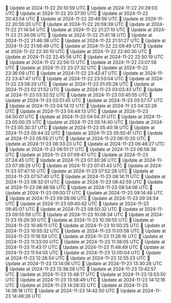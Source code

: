 🔄 Update at 2024-11-22 20:10:59 UTC
🔄 Update at 2024-11-22 20:28:03 UTC
🔄 Update at 2024-11-22 20:37:50 UTC
🔄 Update at 2024-11-22 20:43:54 UTC
🔄 Update at 2024-11-22 20:49:56 UTC
🔄 Update at 2024-11-22 20:55:20 UTC
🔄 Update at 2024-11-22 20:59:39 UTC
🔄 Update at 2024-11-22 21:14:54 UTC
🔄 Update at 2024-11-22 21:27:10 UTC
🔄 Update at 2024-11-22 21:34:06 UTC
🔄 Update at 2024-11-22 21:41:18 UTC
🔄 Update at 2024-11-22 21:46:38 UTC
🔄 Update at 2024-11-22 21:51:27 UTC
🔄 Update at 2024-11-22 21:56:49 UTC
🔄 Update at 2024-11-22 22:09:49 UTC
🔄 Update at 2024-11-22 22:30:10 UTC
🔄 Update at 2024-11-22 22:40:30 UTC
🔄 Update at 2024-11-22 22:45:56 UTC
🔄 Update at 2024-11-22 22:50:19 UTC
🔄 Update at 2024-11-22 22:56:13 UTC
🔄 Update at 2024-11-22 23:07:58 UTC
🔄 Update at 2024-11-22 23:27:32 UTC
🔄 Update at 2024-11-22 23:36:09 UTC
🔄 Update at 2024-11-22 23:42:47 UTC
🔄 Update at 2024-11-22 23:47:47 UTC
🔄 Update at 2024-11-22 23:53:04 UTC
🔄 Update at 2024-11-22 23:58:29 UTC
🔄 Update at 2024-11-23 01:05:28 UTC
🔄 Update at 2024-11-23 02:21:52 UTC
🔄 Update at 2024-11-23 03:03:43 UTC
🔄 Update at 2024-11-23 03:32:52 UTC
🔄 Update at 2024-11-23 03:45:55 UTC
🔄 Update at 2024-11-23 03:51:45 UTC
🔄 Update at 2024-11-23 03:57:57 UTC
🔄 Update at 2024-11-23 04:14:12 UTC
🔄 Update at 2024-11-23 04:32:26 UTC
🔄 Update at 2024-11-23 04:44:13 UTC
🔄 Update at 2024-11-23 04:50:01 UTC
🔄 Update at 2024-11-23 04:54:31 UTC
🔄 Update at 2024-11-23 05:00:25 UTC
🔄 Update at 2024-11-23 05:14:40 UTC
🔄 Update at 2024-11-23 05:30:37 UTC
🔄 Update at 2024-11-23 05:40:18 UTC
🔄 Update at 2024-11-23 05:44:32 UTC
🔄 Update at 2024-11-23 05:50:41 UTC
🔄 Update at 2024-11-23 05:55:21 UTC
🔄 Update at 2024-11-23 06:10:20 UTC
🔄 Update at 2024-11-23 06:33:23 UTC
🔄 Update at 2024-11-23 06:46:27 UTC
🔄 Update at 2024-11-23 06:51:17 UTC
🔄 Update at 2024-11-23 06:56:38 UTC
🔄 Update at 2024-11-23 07:09:47 UTC
🔄 Update at 2024-11-23 07:24:45 UTC
🔄 Update at 2024-11-23 07:30:36 UTC
🔄 Update at 2024-11-23 07:36:25 UTC
🔄 Update at 2024-11-23 07:41:43 UTC
🔄 Update at 2024-11-23 07:47:10 UTC
🔄 Update at 2024-11-23 07:52:28 UTC
🔄 Update at 2024-11-23 07:57:40 UTC
🔄 Update at 2024-11-23 08:14:11 UTC
🔄 Update at 2024-11-23 08:32:01 UTC
🔄 Update at 2024-11-23 08:42:59 UTC
🔄 Update at 2024-11-23 08:48:56 UTC
🔄 Update at 2024-11-23 08:54:06 UTC
🔄 Update at 2024-11-23 09:00:17 UTC
🔄 Update at 2024-11-23 09:14:46 UTC
🔄 Update at 2024-11-23 09:28:06 UTC
🔄 Update at 2024-11-23 09:34:54 UTC
🔄 Update at 2024-11-23 09:40:42 UTC
🔄 Update at 2024-11-23 09:45:07 UTC
🔄 Update at 2024-11-23 09:50:32 UTC
🔄 Update at 2024-11-23 09:55:59 UTC
🔄 Update at 2024-11-23 10:08:34 UTC
🔄 Update at 2024-11-23 10:29:30 UTC
🔄 Update at 2024-11-23 10:39:55 UTC
🔄 Update at 2024-11-23 10:46:11 UTC
🔄 Update at 2024-11-23 10:50:25 UTC
🔄 Update at 2024-11-23 10:55:32 UTC
🔄 Update at 2024-11-23 11:03:58 UTC
🔄 Update at 2024-11-23 11:18:59 UTC
🔄 Update at 2024-11-23 11:26:16 UTC
🔄 Update at 2024-11-23 11:33:00 UTC
🔄 Update at 2024-11-23 11:38:05 UTC
🔄 Update at 2024-11-23 11:43:17 UTC
🔄 Update at 2024-11-23 11:48:49 UTC
🔄 Update at 2024-11-23 11:54:05 UTC
🔄 Update at 2024-11-23 12:00:04 UTC
🔄 Update at 2024-11-23 12:28:54 UTC
🔄 Update at 2024-11-23 12:55:23 UTC
🔄 Update at 2024-11-23 13:14:06 UTC
🔄 Update at 2024-11-23 13:30:28 UTC
🔄 Update at 2024-11-23 13:38:28 UTC
🔄 Update at 2024-11-23 13:42:57 UTC
🔄 Update at 2024-11-23 13:48:17 UTC
🔄 Update at 2024-11-23 13:53:50 UTC
🔄 Update at 2024-11-23 13:58:49 UTC
🔄 Update at 2024-11-23 14:12:16 UTC
🔄 Update at 2024-11-23 14:28:32 UTC
🔄 Update at 2024-11-23 14:38:18 UTC
🔄 Update at 2024-11-23 14:42:50 UTC
🔄 Update at 2024-11-23 14:48:26 UTC
